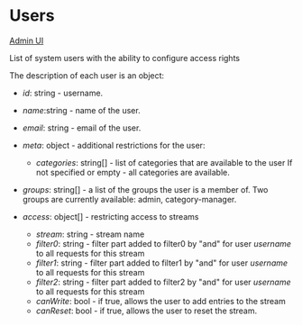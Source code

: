 # Users

[Admin UI](/admin#/dataset/users)

List of system users with the ability to configure access rights

The description of each user is an object:

* *id*: string - username.

* *name*:string - name of the user.

* *email*: string - email of the user.

* *meta*: object - additional restrictions for the user:
  - *categories*: string[] - list of categories that are available to the user If not specified or empty - all categories are available.
 
* *groups*: string[] - a list of the groups the user is a member of. Two groups are currently available: admin, category-manager.

* *access*: object[] - restricting access to streams
  - *stream*: string - stream name
  - *filter0*: string - filter part added to filter0 by "and" for user *username* to all requests for this stream
  - *filter1*: string - filter part added to filter1 by "and" for user *username* to all requests for this stream
  - *filter2*: string - filter part added to filter2 by "and" for user *username* to all requests for this stream
  - *canWrite*: bool - if true, allows the user to add entries to the stream
  - *canReset*: bool - if true, allows the user to reset the stream.
